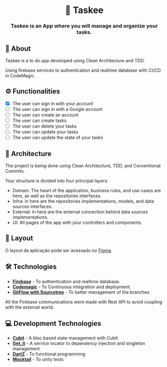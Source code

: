 <h1 align="center">
    📌<a> Taskee </a>
</h1>

<h3 align="center">
    Taskee is an App where you will manage and organize your tasks.
</h3>

## 📃 About
  Taskee is a to do app developed using Clean Architecture and TDD. 
  
  Using firebase services to authentication and realtime database with CI/CD in CodeMagic.  

## ⚙️ Functionalities

- [x] The user can sign in with your account
- [ ] The user can sign in with a Google account
- [ ] The user can create an account
- [ ] The user can create tasks
- [ ] The user can delete your tasks
- [ ] The user can update your tasks
- [ ] The user can update the state of your tasks 

## 📐 Architecture 
   The project is being done using Clean Architecture, TDD, and Conventional Commits.
   
   Your structure is divided into four principal layers:
   - Domain: The heart of the application, business rules, and use cases are here, as well as the repositories interfaces.
   - Infra: In here are the repositories implementations, models, and data sources interfaces.
   - External: In here are the external connection behind data sources implementations.
   - UI: All pages of the app with your controllers and components.
   


## 🎨 Layout

O layout da aplicação pode ser acessado no [Figma](https://www.figma.com/file/of21LcDFLXU6aTN2GiSSyh/Taskee?node-id=0%3A1).

## 🛠 Technologies

- **[Firebase](https://firebase.google.com/products/auth?gclsrc=aw.ds&gclid=CjwKCAjw9aiIBhA1EiwAJ_GTSoOXq5Yt_uQblGU9Z2aQuUxWfH8sD9eL1DcpVUXG11RJ7QxhshJ6sRoCKogQAvD_BwE)** - To authentication and realtime database.
- **[Codemagic](https://codemagic.io/)** - To Continuous integration and deployment.
- **[GitFlow with Sourcetree](https://www.sourcetreeapp.com/)** - To better management of the branches

All the Firebase communications were made with Rest API to avoid coupling with the external world. 

## 💻 Development Technologies
- **[Cubit](https://pub.dev/packages/flutter_bloc)** - A bloc based state management with Cubit
- **[Get_it](https://pub.dev/packages/get_it)** - A service locator to dependency injection and singleton management
- **[DartZ](https://pub.dev/packages/dartz)** - To functional programming
- **[Mocktail](https://pub.dev/packages/mocktail)** - To unity tests
